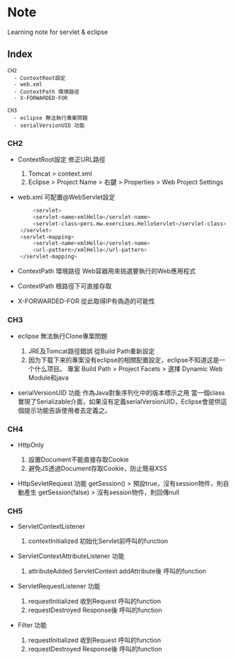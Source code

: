 # Note
Learning note for servlet & eclipse

## Index

	CH2
      - ContextRoot設定
      - web.xml
	  - ContextPath 環境路徑
	  - X-FORWARDED-FOR
	  
	CH3
	  - eclipse 無法執行專案問題
      - serialVersionUID 功能
      
### CH2

  - ContextRoot設定
      修正URL路徑
      1. Tomcat > context.xml
      2. Eclipse > Project Name > 右鍵 > Properties > Web Project Settings
	  
  - web.xml
      可配置@WebServlet設定

```sh
        <servlet>
		<servlet-name>xmlHello</servlet-name>
		<servlet-class>pers.mw.exercises.HelloServlet</servlet-class>
	</servlet>
	<servlet-mapping>
		<servlet-name>xmlHello</servlet-name>
		<url-pattern>/xmlHello</url-pattern>
	</servlet-mapping>
```

  - ContextPath 環境路徑
      Web容器用來挑選要執行的Web應用程式
	  
  - ContextPath 根路徑下可直接存取
  
  - X-FORWARDED-FOR 從此取得IP有偽造的可能性

### CH3

  - eclipse 無法執行Clone專案問題
	1. JRE及Tomcat路徑錯誤
	   從Build Path重新設定
    2. 因为下载下来的專案没有eclipse的相關配置設定，eclipse不知道这是一个什么项目。
	   專案 Build Path > Project Facets > 選擇 Dynamic Web Module和java
	  
  - serialVersionUID 功能
      作為Java對象序列化中的版本標示之用
	  當一個class實現了Serializable介面，如果沒有定義serialVersionUID，Eclipse會提供這個提示功能告訴使用者去定義之。
	  
### CH4

  - HttpOnly
	1. 設置Document不能直接存取Cookie
    2. 避免JS透過Document存取Cookie，防止簡易XSS
	  
  - HttpSevletRequest 功能
      getSession() > 預設true，沒有session物件，則自動產生
	  getSession(false) > 沒有session物件，則回傳null
	  
### CH5

  - ServletContextListener
	1. contextInitialized 初始化Servlet前呼叫的function
	  
  - ServletContextAttributeListener 功能
    1. attributeAdded ServletContext addAttribute後 呼叫的function
	  
  - ServletRequestListener 功能
    1. requestInitialized 收到Request 呼叫的function
	2. requestDestroyed Response後 呼叫的function
	  
  - Filter 功能
    1. requestInitialized 收到Request 呼叫的function
	2. requestDestroyed Response後 呼叫的function	